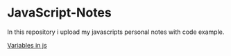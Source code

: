 # JavaScript-Notes
In this repository  i upload my javascripts personal notes with code example.

[Variables in js](https://github.com/syedamir5560/JavaScript-Notes/blob/main/variable.js)
